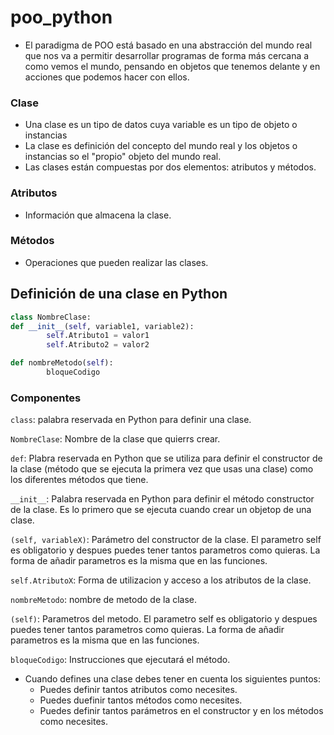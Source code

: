 # poo_python

- El paradigma de POO está basado en una abstracción del mundo real que nos va a permitir desarrollar programas de forma más cercana a como vemos el mundo, pensando en objetos que tenemos delante y en acciones que podemos hacer con ellos.

### Clase

- Una clase es un tipo de datos cuya variable es un tipo de objeto o instancias
- La clase es definición del concepto del mundo real y los objetos o instancias so el "propio" objeto del mundo real.
- Las clases están compuestas por dos elementos: atributos y métodos.

### Atributos 
- Información que almacena la clase. 

### Métodos
- Operaciones que pueden realizar las clases.

## Definición de una clase en Python 

```Python
class NombreClase:
def __init__(self, variable1, variable2):
        self.Atributo1 = valor1
        self.Atributo2 = valor2

def nombreMetodo(self):
        bloqueCodigo
```

### Componentes

```class```: palabra reservada en Python para definir una clase.

```NombreClase```: Nombre de la clase que quierrs crear.

```def```: Plabra reservada en Python que se utiliza para definir el constructor de la clase (método que se ejecuta la primera vez que usas una clase) como los diferentes métodos que tiene.

``` __init__ ```: Palabra reservada en Python para definir el método constructor de la clase. Es lo primero que se ejecuta cuando crear un objetop de una clase.

```(self, variableX)```: Parámetro del constructor de la clase. El parametro self es obligatorio y despues puedes tener tantos parametros como quieras. La forma de añadir parametros es la misma que en las funciones.

```self.AtributoX```: Forma de utilizacion y acceso a los atributos de la clase.

```nombreMetodo```: nombre de metodo de la clase.

```(self)```: Parametros del metodo. El parametro self es obligatorio y despues puedes tener tantos parametros como quieras. La forma de añadir parametros es la misma que en las funciones.

```bloqueCodigo```: Instrucciones que ejecutará el método.

- Cuando defines una clase debes tener en cuenta los siguientes puntos:
  - Puedes definir tantos atributos como necesites.
  - Puedes duefinir tantos métodos como necesites.
  - Puedes definir tantos parámetros en el constructor y en los métodos como necesites.
